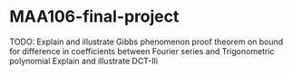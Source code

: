 # MAA106-final-project

TODO: 
Explain and illustrate Gibbs phenomenon
proof theorem on bound for difference in coefficients between Fourier series and Trigonometric polynomial
Explain and illustrate DCT-IIi
